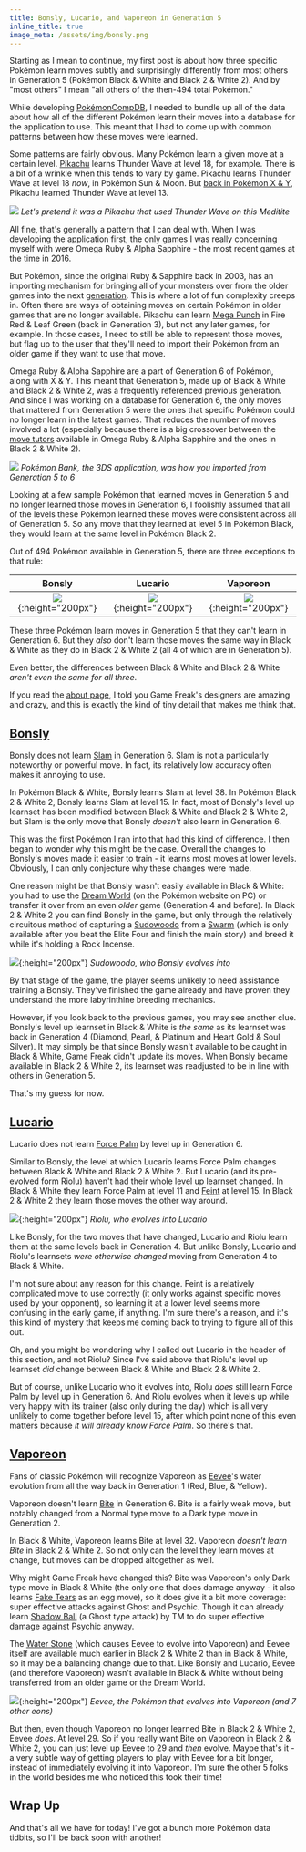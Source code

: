 ```yaml
---
title: Bonsly, Lucario, and Vaporeon in Generation 5
inline_title: true
image_meta: /assets/img/bonsly.png
---
```


Starting as I mean to continue, my first post is about how three specific Pokémon learn moves subtly and surprisingly differently from most others in Generation 5 (Pokémon Black & White and Black 2 & White 2). And by "most others" I mean "all others of the then-494 total Pokémon."

While developing [PokémonCompDB](/pokemoncompdb.html), I needed to bundle up all of the data about how all of the different Pokémon learn their moves into a database for the application to use. This meant that I had to come up with common patterns between how these moves were learned.

Some patterns are fairly obvious. Many Pokémon learn a given move at a certain level. [Pikachu](https://www.serebii.net/pokedex-sm/025.shtml) learns Thunder Wave at level 18, for example. There is a bit of a wrinkle when this tends to vary by game. Pikachu learns Thunder Wave at level 18 *now*, in Pokémon Sun & Moon. But [back in Pokémon X & Y](https://www.serebii.net/pokedex-xy/025.shtml), Pikachu learned Thunder Wave at level 13.

![](/assets/img/pikachu-thunder-wave.png)
*Let's pretend it was a Pikachu that used Thunder Wave on this Meditite*

All fine, that's generally a pattern that I can deal with. When I was developing the application first, the only games I was really concerning myself with were Omega Ruby & Alpha Sapphire - the most recent games at the time in 2016.

But Pokémon, since the original Ruby & Sapphire back in 2003, has an importing mechanism for bringing all of your monsters over from the older games into the next [generation](https://bulbapedia.bulbagarden.net/wiki/Generation). This is where a lot of fun complexity creeps in. Often there are ways of obtaining moves on certain Pokémon in older games that are no longer available. Pikachu can learn [Mega Punch](https://www.serebii.net/attackdex/megapunch.shtml) in Fire Red & Leaf Green (back in Generation 3), but not any later games, for example. In those cases, I need to still be able to represent those moves, but flag up to the user that they'll need to import their Pokémon from an older game if they want to use that move.

Omega Ruby & Alpha Sapphire are a part of Generation 6 of Pokémon, along with X & Y. This meant that Generation 5, made up of Black & White and Black 2 & White 2, was a frequently referenced previous generation. And since I was working on a database for Generation 6, the only moves that mattered from Generation 5 were the ones that specific Pokémon could no longer learn in the latest games. That reduces the number of moves involved a lot (especially because there is a big crossover between the [move tutors](https://bulbapedia.bulbagarden.net/wiki/Move_Tutor) available in Omega Ruby & Alpha Sapphire and the ones in Black 2 & White 2).

![](/assets/img/pokemon-bank-logo.jpg)
*Pokémon Bank, the 3DS application, was how you imported from Generation 5 to 6*

Looking at a few sample Pokémon that learned moves in Generation 5 and no longer learned those moves in Generation 6, I foolishly assumed that all of the levels these Pokémon learned these moves were consistent across all of Generation 5. So any move that they learned at level 5 in Pokémon Black, they would learn at the same level in Pokémon Black 2.

Out of 494 Pokémon available in Generation 5, there are three exceptions to that rule:

Bonsly                                       | Lucario                                       | Vaporeon
:-------------------------------------------:|:---------------------------------------------:|:----------------------------------------------:
![](/assets/img/bonsly.png){:height="200px"} | ![](/assets/img/lucario.png){:height="200px"} | ![](/assets/img/vaporeon.png){:height="200px"}

These three Pokémon learn moves in Generation 5 that they can't learn in Generation 6. But they *also* don't learn those moves the same way in Black & White as they do in Black 2 & White 2 (all 4 of which are in Generation 5).

Even better, the differences between Black & White and Black 2 & White *aren't even the same for all three*.

If you read the [about page](/about.html), I told you Game Freak's designers are amazing and crazy, and this is exactly the kind of tiny detail that makes me think that.

## [Bonsly](https://www.serebii.net/pokedex-bw/438.shtml)
Bonsly does not learn [Slam](https://www.serebii.net/attackdex-xy/slam.shtml) in Generation 6. Slam is not a particularly noteworthy or powerful move. In fact, its relatively low accuracy often makes it annoying to use.

In Pokémon Black & White, Bonsly learns Slam at level 38. In Pokémon Black 2 & White 2, Bonsly learns Slam at level 15. In fact, most of Bonsly's level up learnset has been modified between Black & White and Black 2 & White 2, but Slam is the only move that Bonsly *doesn't* also learn in Generation 6.

This was the first Pokémon I ran into that had this kind of difference. I then began to wonder why this might be the case. Overall the changes to Bonsly's moves made it easier to train - it learns most moves at lower levels. Obviously, I can only conjecture why these changes were made.

One reason might be that Bonsly wasn't easily available in Black & White: you had to use the [Dream World](https://bulbapedia.bulbagarden.net/wiki/Pok%C3%A9mon_Dream_World) (on the Pokémon website on PC) or transfer it over from an even *older* game (Generation 4 and before). In Black 2 & White 2 you can find Bonsly in the game, but only through the relatively circuitous method of capturing a [Sudowoodo](https://www.serebii.net/pokedex-bw/185.shtml) from a [Swarm](https://www.serebii.net/black2white2/swarms.shtml) (which is only available after you beat the Elite Four and finish the main story) and breed it while it's holding a Rock Incense.

![](/assets/img/sudowoodo.png){:height="200px"}
*Sudowoodo, who Bonsly evolves into*

By that stage of the game, the player seems unlikely to need assistance training a Bonsly. They've finished the game already and have proven they understand the more labyrinthine breeding mechanics.

However, if you look back to the previous games, you may see another clue. Bonsly's level up learnset in Black & White is *the same* as its learnset was back in Generation 4 (Diamond, Pearl, & Platinum and Heart Gold & Soul Silver). It may simply be that since Bonsly wasn't available to be caught in Black & White, Game Freak didn't update its moves. When Bonsly became available in Black 2 & White 2, its learnset was readjusted to be in line with others in Generation 5.

That's my guess for now.

## [Lucario](https://www.serebii.net/pokedex-bw/448.shtml)
Lucario does not learn [Force Palm](https://www.serebii.net/attackdex-bw/forcepalm.shtml) by level up in Generation 6.

Similar to Bonsly, the level at which Lucario learns Force Palm changes between Black & White and Black 2 & White 2. But Lucario (and its pre-evolved form Riolu) haven't had their whole level up learnset changed. In Black & White they learn Force Palm at level 11 and [Feint](https://www.serebii.net/attackdex-bw/feint.shtml) at level 15. In Black 2 & White 2 they learn those moves the other way around.

![](/assets/img/riolu.png){:height="200px"}
*Riolu, who evolves into Lucario*

Like Bonsly, for the two moves that have changed, Lucario and Riolu learn them at the same levels back in Generation 4. But unlike Bonsly, Lucario and Riolu's learnsets *were otherwise changed* moving from Generation 4 to Black & White.

I'm not sure about any reason for this change. Feint is a relatively complicated move to use correctly (it only works against specific moves used by your opponent), so learning it at a lower level seems more confusing in the early game, if anything. I'm sure there's a reason, and it's this kind of mystery that keeps me coming back to trying to figure all of this out.

Oh, and you might be wondering why I called out Lucario in the header of this section, and not Riolu? Since I've said above that Riolu's level up learnset *did* change between Black & White and Black 2 & White 2.

But of course, unlike Lucario who it evolves into, Riolu *does* still learn Force Palm by level up in Generation 6. And Riolu evolves when it levels up while very happy with its trainer (also only during the day) which is all very unlikely to come together before level 15, after which point none of this even matters because *it will already know Force Palm*. So there's that.

## [Vaporeon](https://www.serebii.net/pokedex-bw/134.shtml)
Fans of classic Pokémon will recognize Vaporeon as [Eevee](https://www.serebii.net/pokedex-bw/133.shtml)'s water evolution from all the way back in Generation 1 (Red, Blue, & Yellow).

Vaporeon doesn't learn [Bite](https://www.serebii.net/attackdex-bw/bite.shtml) in Generation 6. Bite is a fairly weak move, but notably changed from a Normal type move to a Dark type move in Generation 2.

In Black & White, Vaporeon learns Bite at level 32. Vaporeon *doesn't learn Bite* in Black 2 & White 2. So not only can the level they learn moves at change, but moves can be dropped altogether as well.

Why might Game Freak have changed this? Bite was Vaporeon's only Dark type move in Black & White (the only one that does damage anyway - it also learns [Fake Tears](https://www.serebii.net/attackdex-bw/faketears.shtml) as an egg move), so it does give it a bit more coverage: super effective attacks against Ghost and Psychic. Though it can already learn [Shadow Ball](https://www.serebii.net/attackdex-bw/shadowball.shtml) (a Ghost type attack) by TM to do super effective damage against Psychic anyway.

The [Water Stone](https://www.serebii.net/itemdex/waterstone.shtml) (which causes Eevee to evolve into Vaporeon) and Eevee itself are available much earlier in Black 2 & White 2 than in Black & White, so it may be a balancing change due to that. Like Bonsly and Lucario, Eevee (and therefore Vaporeon) wasn't available in Black & White without being transferred from an older game or the Dream World.

![](/assets/img/eevee.png){:height="200px"}
*Eevee, the Pokémon that evolves into Vaporeon (and 7 other eons)*

But then, even though Vaporeon no longer learned Bite in Black 2 & White 2, Eevee *does*. At level 29. So if you really want Bite on Vaporeon in Black 2 & White 2, you can just level up Eevee to 29 and *then* evolve. Maybe that's it - a very subtle way of getting players to play with Eevee for a bit longer, instead of immediately evolving it into Vaporeon. I'm sure the other 5 folks in the world besides me who noticed this took their time!

## Wrap Up

And that's all we have for today! I've got a bunch more Pokémon data tidbits, so I'll be back soon with another!